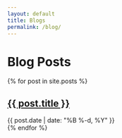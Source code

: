 ```yaml
---
layout: default
title: Blogs
permalink: /blog/
---
```


# Blog Posts

<div class="blog-list">
    {% for post in site.posts %}
    <article class="blog-preview">
        <h2 class="blog-title">
            <a href="{{ post.url | relative_url }}">{{ post.title }}</a>
        </h2>
        <time class="blog-date">{{ post.date | date: "%B %-d, %Y" }}</time>
    </article>
    {% endfor %}
</div>